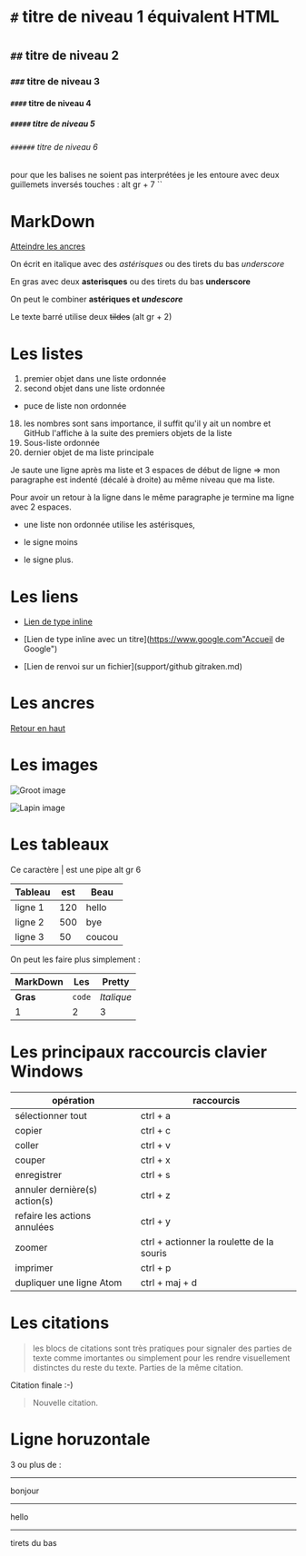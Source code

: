 # `#` titre de niveau 1 équivalent HTML <h1></h1>
## `##` titre de niveau 2
### `###` titre de niveau 3
#### `####` titre de niveau 4
##### `#####` titre de niveau 5
###### `######` titre de niveau 6

pour que les balises ne soient pas interprétées je les entoure avec deux guillemets inversés touches : alt gr + 7 ``

# MarkDown

<a name="top">

[Atteindre les ancres](#ancres)


On écrit en italique avec des *astérisques* ou des tirets du bas _underscore_

En gras avec deux **asterisques** ou des tirets du bas __underscore__

On peut le combiner **astériques et _undescore_**

Le texte barré utilise deux ~~tildes~~ (alt gr + 2)

# Les listes

1. premier objet dans une liste ordonnée
2. second objet dans une liste ordonnée
  * puce de liste non ordonnée
18. les nombres sont sans importance, il suffit qu'il y ait un nombre et GitHub l'affiche à la suite des premiers objets de la liste
  18. Sous-liste ordonnée
4. dernier objet de ma liste principale

  Je saute une ligne après ma liste et 3 espaces de début de ligne => mon paragraphe est indenté (décalé à droite) au même niveau que ma liste.

  Pour avoir un retour à la ligne dans le même paragraphe je termine ma ligne avec 2 espaces.

  * une liste non ordonnée utilise les astérisques,
  - le signe moins
  + le signe plus.

# Les liens

  * [Lien de type inline](htpps://google.com)

  * [Lien de type inline avec un titre](https://www.google.com"Accueil de Google")

  * [Lien de renvoi sur un fichier](support/github gitraken.md)


# Les ancres

<a name="ancres">

[Retour en haut](#top)

# Les images

![Groot image](https://media.giphy.com/media/l4FGrYKtP0pBGpBAY/giphy.gif)

![Lapin image](https://media.giphy.com/media/Hfa2Oa87ZUpyM/giphy.gif)

# Les tableaux

Ce caractère | est une pipe alt gr 6

| Tableau | est | Beau |
|---------|-----|------|
| ligne 1 | 120 | hello|
| ligne 2 | 500 | bye  |
| ligne 3 | 50  |coucou|

On peut les faire plus simplement :

MarkDown | Les | Pretty
--- | --- | ---
**Gras** | `code` | *Italique*
1 | 2 | 3

# Les principaux raccourcis clavier Windows

opération | raccourcis
--- | ---
sélectionner tout | ctrl + a
copier | ctrl + c
coller | ctrl + v
couper | ctrl + x
enregistrer | ctrl + s
annuler dernière(s) action(s) | ctrl + z
refaire les actions annulées | ctrl + y
zoomer | ctrl + actionner la roulette de la souris
imprimer | ctrl + p
dupliquer une ligne Atom | ctrl + maj + d

# Les citations

> les blocs de citations sont très pratiques pour signaler des parties de texte comme imortantes ou simplement pour les rendre visuellement distinctes du reste du texte.
> Parties de la même citation.

Citation finale :-)

> Nouvelle citation.

# Ligne horuzontale

3 ou plus de :

---

bonjour

***

hello

___

tirets du bas
